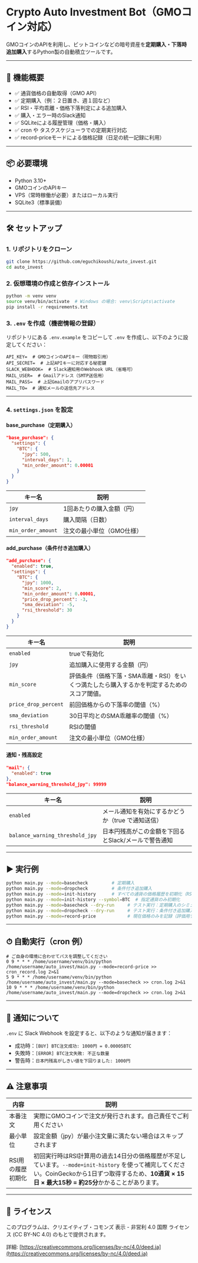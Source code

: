 # Crypto Auto Investment Bot（GMOコイン対応）

GMOコインのAPIを利用し、ビットコインなどの暗号資産を**定期購入・下落時追加購入**するPython製の自動積立ツールです。

---

## 🚀 機能概要

* ✅ 通貨価格の自動取得（GMO API）
* ✅ 定期購入（例：２日置き、週１回など）
* ✅ RSI・平均乖離・価格下落判定による追加購入
* ✅ 購入・エラー時のSlack通知
* ✅ SQLiteによる履歴管理（価格・購入）
* ✅ cron や タスクスケジューラでの定期実行対応
* ✅ record-priceモードによる価格記録（日足の統一記録に利用）

---

## 📦 必要環境

* Python 3.10+
* GMOコインのAPIキー
* VPS（常時稼働が必要）またはローカル実行
* SQLite3（標準装備）

---

## 🛠 セットアップ

### 1. リポジトリをクローン

```bash
git clone https://github.com/eguchikoushi/auto_invest.git
cd auto_invest
```

### 2. 仮想環境の作成と依存インストール

```bash
python -m venv venv
source venv/bin/activate  # Windows の場合: venv\Scripts\activate
pip install -r requirements.txt
```

### 3. `.env` を作成（機密情報の登録）

リポジトリにある `.env.example` をコピーして `.env` を作成し、以下のように設定してください：

```env
API_KEY=  # GMOコインのAPIキー（現物取引用）
API_SECRET=  # 上記APIキーに対応する秘密鍵
SLACK_WEBHOOK=  # Slack通知用のWebhook URL（省略可）
MAIL_USER=  # Gmailアドレス（SMTP送信用）
MAIL_PASS=  # 上記Gmailのアプリパスワード
MAIL_TO=  # 通知メールの送信先アドレス
```

---

### 4. `settings.json` を設定

#### base\_purchase（定期購入）

```json
"base_purchase": {
  "settings": {
    "BTC": {
      "jpy": 500,
      "interval_days": 1,
      "min_order_amount": 0.00001
    }
  }
}
```

| キー名                | 説明             |
| ------------------ | -------------- |
| `jpy`              | 1回あたりの購入金額（円）  |
| `interval_days`    | 購入間隔（日数）       |
| `min_order_amount` | 注文の最小単位（GMO仕様） |

#### add\_purchase（条件付き追加購入）

```json
"add_purchase": {
  "enabled": true,
  "settings": {
    "BTC": {
      "jpy": 1000,
      "min_score": 2,
      "min_order_amount": 0.00001,
      "price_drop_percent": -3,
      "sma_deviation": -5,
      "rsi_threshold": 30
    }
  }
}
```

| キー名                  | 説明                                                                              |
| -------------------- | ------------------------------------------------------------------------------- |
| `enabled`            | trueで有効化                                                                        |
| `jpy`                | 追加購入に使用する金額（円）                                                                  |
| `min_score`          | 評価条件（価格下落・SMA乖離・RSI）をいくつ満たしたら購入するかを判定するためのスコア閾値。 |
| `price_drop_percent` | 前回価格からの下落率の閾値（%）                                                   |
| `sma_deviation`      | 30日平均とのSMA乖離率の閾値（%）                                                   |
| `rsi_threshold`      | RSIの閾値                                                               |
| `min_order_amount`   | 注文の最小単位（GMO仕様）                                                                  |

#### 通知・残高設定

```json
"mail": {
  "enabled": true
},
"balance_warning_threshold_jpy": 99999
```

| キー名                             | 説明                            |
| ------------------------------- | ----------------------------- |
| `enabled`                       | メール通知を有効にするかどうか（true で通知送信）   |
| `balance_warning_threshold_jpy` | 日本円残高がこの金額を下回るとSlack/メールで警告通知 |

---

## ▶️ 実行例

```bash
python main.py --mode=basecheck         # 定期購入
python main.py --mode=dropcheck         # 条件付き追加購入
python main.py --mode=init-history      # すべての通貨の価格履歴を初期化（RSI用）
python main.py --mode=init-history --symbol=BTC  # 指定通貨のみ初期化
python main.py --mode=basecheck --dry-run     # テスト実行：定期購入のシミュレーション（注文なし）
python main.py --mode=dropcheck --dry-run     # テスト実行：条件付き追加購入のシミュレーション（注文なし）
python main.py --mode=record-price            # 現在価格のみを記録（評価用データ）
```

---

## ⏱ 自動実行（cron 例）

```cron
# ご自身の環境に合わせてパスを調整してください
0 9 * * * /home/username/venv/bin/python /home/username/auto_invest/main.py --mode=record-price >> cron_record.log 2>&1
5 9 * * * /home/username/venv/bin/python /home/username/auto_invest/main.py --mode=basecheck >> cron.log 2>&1
10 9 * * * /home/username/venv/bin/python /home/username/auto_invest/main.py --mode=dropcheck >> cron.log 2>&1
```

---

## 🔔 通知について

`.env` に Slack Webhook を設定すると、以下のような通知が届きます：

* 成功時：`[BUY] BTC注文成功: 1000円 = 0.00005BTC`
* 失敗時：`[ERROR] BTC注文失敗: 不正な数量`
* 警告時：`日本円残高がしきい値を下回りました: 1000円`

---

## ⚠️ 注意事項

| 内容         | 説明                                                                                                                                 |
| ---------- | ---------------------------------------------------------------------------------------------------------------------------------- |
| 本番注文       | 実際にGMOコインで注文が発行されます。自己責任でご利用ください                                                                                                   |
| 最小単位       | 設定金額（jpy）が最小注文量に満たない場合はスキップされます                                                                                                    |
| RSI用の履歴初期化 | 初回実行時はRSI計算用の過去14日分の価格履歴が不足しています。`--mode=init-history` を使って補完してください。CoinGeckoから1日ずつ取得するため、**10通貨 × 15日 × 最大15秒 = 約25分**かかることがあります。 |

---

## 🪪 ライセンス

このプログラムは、クリエイティブ・コモンズ 表示 - 非営利 4.0 国際 ライセンス (CC BY-NC 4.0) のもとで提供されます。

詳細: [https://creativecommons.org/licenses/by-nc/4.0/deed.ja](https://creativecommons.org/licenses/by-nc/4.0/deed.ja)

